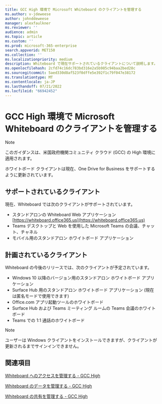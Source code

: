 ```yaml
---
title: GCC High 環境で Microsoft Whiteboard のクライアントを管理する
ms.author: v-jdeweese
author: johnddeweese
manager: alexfaulkner
ms.reviewer: ''
audience: admin
ms.topic: article
ms.custom: ''
ms.prod: microsoft-365-enterprise
search.appverid: MET150
ms.collection: ''
ms.localizationpriority: medium
description: Whiteboard で現在サポートされているクライアントについて説明します。
ms.openlocfilehash: 2cfd74c16dc783bd316e2a5b985c94baa2bed28c
ms.sourcegitcommit: 5aed330d8af523f0dffe5e392f1c79f047e38172
ms.translationtype: MT
ms.contentlocale: ja-JP
ms.lasthandoff: 07/21/2022
ms.locfileid: "66942452"
---
```

# <a name="manage-clients-for-microsoft-whiteboard-in-gcc-high-environments"></a>GCC High 環境で Microsoft Whiteboard のクライアントを管理する

>[!NOTE]
> このガイダンスは、米国政府機関コミュニティ クラウド (GCC) の High 環境に適用されます。

ホワイトボード クライアントは現在、One Drive for Business をサポートするように更新されています。

## <a name="clients-supported"></a>サポートされているクライアント

現在、Whiteboard では次のクライアントがサポートされています。

- スタンドアロンの Whiteboard Web アプリケーション [https://whiteboard.office365.us](https://whiteboard.office365.us)
- Teams デスクトップと Web を使用した Microsoft Teams の会議、チャット、チャネル
- モバイル用のスタンドアロン ホワイトボード アプリケーション

## <a name="clients-planned"></a>計画されているクライアント

Whiteboard の今後のリリースでは、次のクライアントが予定されています。

- Windows 10 以降のバージョン用のスタンドアロン ホワイトボード アプリケーション
- Surface Hub 用のスタンドアロン ホワイトボード アプリケーション (現在は匿名モードで使用できます)
- Office.com アプリ起動ツールのホワイトボード
- Surface Hub および Teams ミーティング ルームの Teams 会議のホワイトボード
- Teams での 1:1 通話のホワイトボード

>[!NOTE]
> ユーザーは Windows クライアントをインストールできますが、クライアントが更新されるまでサインインできません。

## <a name="see-also"></a>関連項目

[Whiteboard へのアクセスを管理する - GCC High](manage-whiteboard-access-gcc-high.md)

[Whiteboard のデータを管理する - GCC High](manage-data-gcc-high.md)

[Whiteboard の共有を管理する - GCC High](manage-sharing-gcc-high.md)